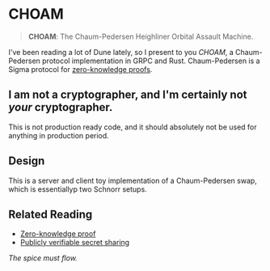 # CHOAM

> **CHOAM**: The Chaum-Pedersen Heighliner Orbital Assault Machine.

I've been reading a lot of Dune lately, so I present to you *CHOAM*, a Chaum-Pedersen protocol implementation in GRPC and Rust. Chaum-Pedersen is a Sigma protocol for [zero-knowledge proofs](https://en.wikipedia.org/wiki/Zero-knowledge_proof).

## I am not a cryptographer, and I'm certainly not *your* cryptographer.

This is not production ready code, and it should absolutely not be used for anything in production period.

## Design

This is a server and client toy implementation of a Chaum-Pedersen swap, which is essentiallyp two Schnorr setups.

## Related Reading

- [Zero-knowledge proof](https://en.wikipedia.org/wiki/Zero-knowledge_proof)
- [Publicly verifiable secret sharing](https://en.wikipedia.org/wiki/Publicly_Verifiable_Secret_Sharing)

*The spice must flow.*
